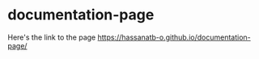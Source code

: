 # documentation-page

Here's the link to the page
https://hassanatb-o.github.io/documentation-page/
